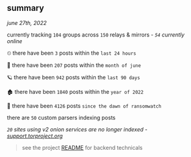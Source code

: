 
## summary
_june 27th, 2022_

currently tracking `104` groups across `150` relays & mirrors - _`54` currently online_

⏲ there have been `3` posts within the `last 24 hours`

🦈 there have been `207` posts within the `month of june`

🪐 there have been `942` posts within the `last 90 days`

🏚 there have been `1840` posts within the `year of 2022`

🦕 there have been `4126` posts `since the dawn of ransomwatch`

there are `50` custom parsers indexing posts

_`20` sites using v2 onion services are no longer indexed - [support.torproject.org](https://support.torproject.org/onionservices/v2-deprecation/)_

> see the project [README](https://github.com/joshhighet/ransomwatch#ransomwatch--) for backend technicals
